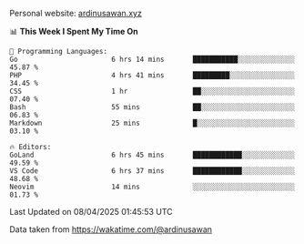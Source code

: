 Personal website: [ardinusawan.xyz](https://ardinusawan.xyz)

<!--START_SECTION:waka-->
📊 **This Week I Spent My Time On** 

```text
💬 Programming Languages: 
Go                       6 hrs 14 mins       ███████████░░░░░░░░░░░░░░   45.87 % 
PHP                      4 hrs 41 mins       █████████░░░░░░░░░░░░░░░░   34.45 % 
CSS                      1 hr                ██░░░░░░░░░░░░░░░░░░░░░░░   07.40 % 
Bash                     55 mins             ██░░░░░░░░░░░░░░░░░░░░░░░   06.83 % 
Markdown                 25 mins             █░░░░░░░░░░░░░░░░░░░░░░░░   03.10 % 

🔥 Editors: 
GoLand                   6 hrs 45 mins       ████████████░░░░░░░░░░░░░   49.59 % 
VS Code                  6 hrs 37 mins       ████████████░░░░░░░░░░░░░   48.68 % 
Neovim                   14 mins             ░░░░░░░░░░░░░░░░░░░░░░░░░   01.73 % 
```


 Last Updated on 08/04/2025 01:45:53 UTC
<!--END_SECTION:waka-->
Data taken from https://wakatime.com/@ardinusawan
